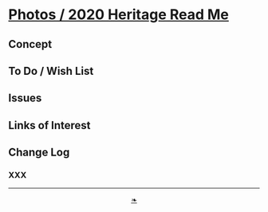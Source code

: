 # [Photos / 2020 Heritage Read Me]( ./readme.html )

<!--@@@
<div style=height:800px;overflow:hidden;width:100%;resize:both; ><iframe src=./photos/2020-heritage/!-gallery.html height=100% width=100% ></iframe></div>
_Spider /lib/style_

### Full Screen: [/lib/style]( https://heretics-sf.github.io/ )
@@@-->


## Concept


## To Do / Wish List


## Issues


## Links of Interest


## Change Log

### XXX


***

<center><a href=javascript:window.scrollTo(0,0); class=aDingbat title="Scroll to top" > ❧ </a></center>

